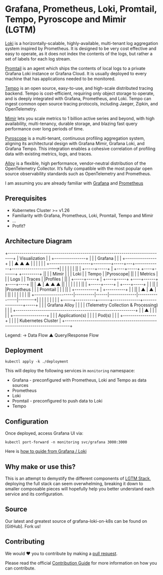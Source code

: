 # Grafana, Prometheus, Loki, Promtail, Tempo, Pyroscope and Mimir (LGTM)

[Loki](https://grafana.com/oss/loki/) is a horizontally-scalable, highly-available, multi-tenant log aggregation system inspired by Prometheus. It is designed to be very cost effective and easy to operate, as it does not index the contents of the logs, but rather a set of labels for each log stream.

[Promtail](https://grafana.com/docs/loki/latest/clients/promtail/) is an agent which ships the contents of local logs to a private Grafana Loki instance or Grafana Cloud. It is usually deployed to every machine that has applications needed to be monitored.

[Tempo](https://grafana.com/oss/tempo/) is an open source, easy-to-use, and high-scale distributed tracing backend. Tempo is cost-efficient, requiring only object storage to operate, and is deeply integrated with Grafana, Prometheus, and Loki. Tempo can ingest common open source tracing protocols, including Jaeger, Zipkin, and OpenTelemetry.

[Mimir](https://grafana.com/oss/mimir/) lets you scale metrics to 1 billion active series and beyond, with high availability, multi-tenancy, durable storage, and blazing fast query performance over long periods of time.

[Pyroscope](https://grafana.com/docs/pyroscope/latest/) is a multi-tenant, continuous profiling aggregation system, aligning its architectural design with Grafana Mimir, Grafana Loki, and Grafana Tempo. This integration enables a cohesive correlation of profiling data with existing metrics, logs, and traces.

[Alloy](https://grafana.com/docs/alloy/latest/introduction/) is a flexible, high performance, vendor-neutral distribution of the OpenTelemetry Collector. It’s fully compatible with the most popular open source observability standards such as OpenTelemetry and Prometheus.

I am assuming you are already familiar with [Grafana](https://grafana.com/oss/grafana/) and [Prometheus](https://prometheus.io/docs/prometheus/latest/getting_started/)

## Prerequisites
- Kubernetes Cluster >= v1.26
- Familiarity with Grafana, Prometheus, Loki, Promtail, Tempo and Mimir
- ...
- Profit?

## Architecture Diagram

+--------------------------------------------------------------------------------+
|                                Visualization                                   |
|                              +----------------+                                |
|                              |    Grafana    |                                 |
|                              +----------------+                                |
|                                ▲    ▲    ▲                                     |
|                                |    |    |                                     |
+---------------------+---------+-----+---+-------------+-----------------------+|
|                     |         |         |             |                       ||
|               +-----+-----+   |    +----+-----+  +----+------+    +---------+ ||
|               |   Mimir   |   |    |   Loki   |  |  Tempo    |    |Pyroscope| ||
|               |  Metrics  |   |    |   Logs   |  |  Traces   |    |Profiles | ||
|               +-----+-----+   |    +----+-----+  +----+------+    +----+----+ ||
|                     ▲         |        ▲            ▲                ▲        ||
|                     |         |        |            |                |        ||
|               +-----+-----+   |   +----+-----+      |                |        ||
|               |Prometheus |   |   | Promtail |      |                |        ||
|               +-----------+   |   +----------+      |                |        ||
|                    ▲          |      ▲              |                |        ||
|                    |          |      |              |                |        ||
+--------------------|----------|------|--------------|----------------|--------+|
|                    |          |      |              |                |         |
|              +-----+----------+------+--------------+----------------+-----+   |
|              |                  Grafana Alloy                              |   |
|              |        (Telemetry Collection & Processing)                  |   |
|              +-------------------------------------------------------------+   |
|                                       ▲                                        |
|                                       |                                        |
|                            +-----------------+                                 |
|                            | Application(s)  |                                 |
|                            |    Pod(s)       |                                 |
|                            +-----------------+                                 |
|                                                                                |
|                              Kubernetes Cluster                                |
+--------------------------------------------------------------------------------+

Legend: → Data Flow ▲ Query/Response Flow



## Deployment

```shell
kubectl apply -k ./deployment
```

This will deploy the following services in `monitoring` namespace:

- Grafana - preconfigured with Prometheus, Loki and Tempo as data sources
- Prometheus
- Loki
- Promtail - preconfigured to push data to Loki
- Tempo

## Configuration

Once deployed, access Grafana UI via:

```shell
kubectl port-forward -n monitoring svc/grafana 3000:3000
```

Here is [how to guide from Grafana / Loki](https://grafana.com/docs/loki/latest/)

## Why make or use this?

This is an attempt to demystify the different components of [LGTM Stack](https://github.com/grafana/helm-charts/tree/main/charts), deploying the full stack can seem overwhelming, breaking it down to smaller composable pieces will hopefully help you better understand each service and its configuration.

## Source

Our latest and greatest source of grafana-loki-on-k8s can be found on [GitHub]. Fork us!

## Contributing

We would :heart: you to contribute by making a [pull request](https://github.com/saidsef/grafana-loki-on-k8s/pulls).

Please read the official [Contribution Guide](./CONTRIBUTING.md) for more information on how you can contribute.
